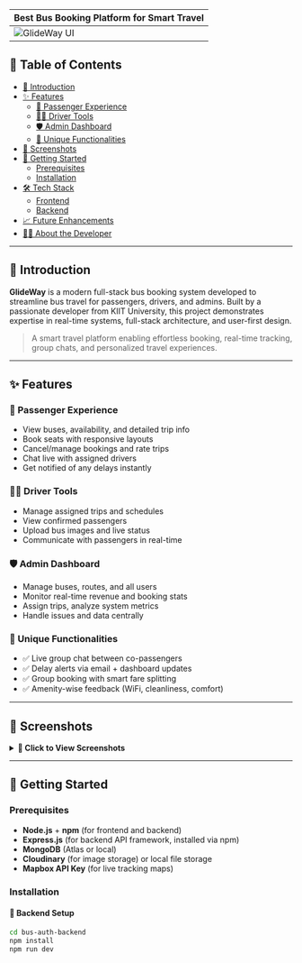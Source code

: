 | Best Bus Booking Platform for Smart Travel |
|-------------------------------------------|
| ![GlideWay UI](screenshots/glideway-main.png) |

## 📑 Table of Contents
- [🌟 Introduction](#-introduction)
- [✨ Features](#-features)
  - [👥 Passenger Experience](#-passenger-experience)
  - [🧑‍✈️ Driver Tools](#-driver-tools)
  - [🛡️ Admin Dashboard](#-admin-dashboard)
  - [🚀 Unique Functionalities](#-unique-functionalities)
- [📸 Screenshots](#-screenshots)
- [🚀 Getting Started](#-getting-started)
  - [Prerequisites](#prerequisites)
  - [Installation](#installation)
- [🛠️ Tech Stack](#-tech-stack)
  - [Frontend](#frontend)
  - [Backend](#backend)
- [📈 Future Enhancements](#-future-enhancements)
- [🙋‍♂️ About the Developer](#-about-the-developer)

---

## 🌟 Introduction

**GlideWay** is a modern full-stack bus booking system developed to streamline bus travel for passengers, drivers, and admins. Built by a passionate developer from KIIT University, this project demonstrates expertise in real-time systems, full-stack architecture, and user-first design.

> A smart travel platform enabling effortless booking, real-time tracking, group chats, and personalized travel experiences.

---

## ✨ Features

### 👥 Passenger Experience
- View buses, availability, and detailed trip info
- Book seats with responsive layouts
- Cancel/manage bookings and rate trips
- Chat live with assigned drivers
- Get notified of any delays instantly

### 🧑‍✈️ Driver Tools
- Manage assigned trips and schedules
- View confirmed passengers
- Upload bus images and live status
- Communicate with passengers in real-time

### 🛡️ Admin Dashboard
- Manage buses, routes, and all users
- Monitor real-time revenue and booking stats
- Assign trips, analyze system metrics
- Handle issues and data centrally

### 📡 Unique Functionalities
- ✅ Live group chat between co-passengers
- ✅ Delay alerts via email + dashboard updates
- ✅ Group booking with smart fare splitting
- ✅ Amenity-wise feedback (WiFi, cleanliness, comfort)

---

## 📸 Screenshots

<details>
<summary><b>🔽 Click to View Screenshots</b></summary>

### 🏠 Home Page

| Hero Banner | Role Selector |
|-------------|---------------|
| ![Hero](screenshots/home.png) | ![Roles](screenshots/roles.png) |

### 🎟️ Booking Flow

| Seat Layout | Booking Confirmation |
|-------------|----------------------|
| ![Seats](screenshots/seats.png) | ![Confirm](screenshots/confirm.png) |

### 🗣️ Real-Time Chat

| Passenger Chat | Driver View |
|----------------|-------------|
| ![Passenger Chat](screenshots/chat-passenger.png) | ![Driver Chat](screenshots/chat-driver.png) |

### 📊 Admin Panel

| Overview Dashboard | Revenue Trends |
|--------------------|----------------|
| ![Admin Panel](screenshots/admin-dashboard.png) | ![Revenue](screenshots/revenue.png) |

</details>

---

## 🚀 Getting Started

### Prerequisites
- **Node.js** + **npm** (for frontend and backend)
- **Express.js** (for backend API framework, installed via npm)
- **MongoDB** (Atlas or local)
- **Cloudinary** (for image storage) or local file storage
- **Mapbox API Key** (for live tracking maps)

### Installation

#### 📁 Backend Setup
```bash
cd bus-auth-backend
npm install
npm run dev
